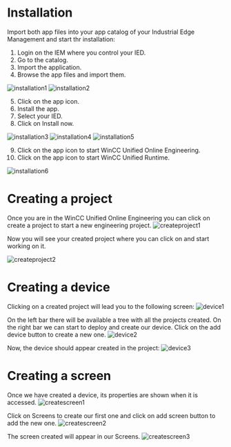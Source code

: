 # Installation

Import both app files into your app catalog of your Industrial Edge Management and start thr installation:
1.	Login on the IEM where you control your IED.
2.	Go to the catalog.
3.	Import the application.
4.	Browse the app files and import them.

  ![installation1](graphics/installation1.PNG)
  ![installation2](graphics/installation2.PNG)

5.  Click on the app icon.
6.  Install the app.
7.  Select your IED.
8.  Click on Install now.

  ![installation3](graphics/installation3.PNG)
  ![installation4](graphics/installation4.PNG)
  ![installation5](graphics/installation5.PNG)

9.	Click on the app icon to start WinCC Unified Online Engineering.
10.	Click on the app icon to start WinCC Unified Runtime.

  ![installation6](graphics/installation6.JPG)

# Creating a project

Once you are in the WinCC Unified Online Engineering you can click on create a project to start a new engineering project.
![createproject1](graphics/createproject1.PNG)

Now you will see your created project where you can click on and start working on it.

![createproject2](graphics/createproject2.PNG)

# Creating a device

Clicking on a created project will lead you to the following screen:
![device1](graphics/device1.PNG)

On the left bar there will be available a tree with all the projects created. On the right bar we can start to deploy and create our device. Click on the add device button to create a new one.
![device2](graphics/device2.PNG)

Now, the device should appear created in the project:
![device3](graphics/device3.PNG)

# Creating a screen

Once we have created a device, its properties are shown when it is accessed.
![createscreen1](graphics/createscreen1.PNG)

Click on Screens to create our first one and click on add screen button to add the new one.
![createscreen2](graphics/createscreen2.PNG)

The screen created will appear in our Screens.
![createscreen3](graphics/createscreen3.PNG)
